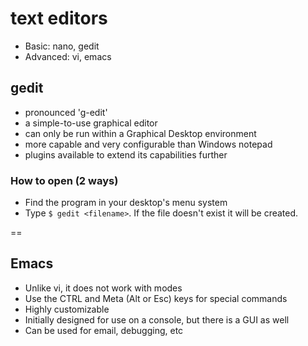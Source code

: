 # text editors
- Basic: nano, gedit
- Advanced: vi, emacs

## gedit
- pronounced 'g-edit'
- a simple-to-use graphical editor
- can only be run within a Graphical Desktop environment
- more capable and very configurable than Windows notepad
- plugins available to extend its capabilities further

### How to open (2 ways)
- Find the program in your desktop's menu system
- Type `$ gedit <filename>`.  If the file doesn't exist it will be created.

==

## Emacs

- Unlike vi, it does not work with modes
- Use the CTRL and Meta (Alt or Esc) keys for special commands
- Highly customizable
- Initially designed for use on a console, but there is a GUI as well
- Can be used for email, debugging, etc
